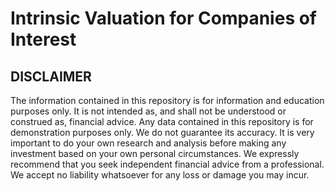 # Intrinsic Valuation for Companies of Interest

## DISCLAIMER

The information contained in this repository is for information and education purposes only. It is not intended as, and shall not be understood or construed as, financial advice. Any data contained in this repository is for demonstration purposes only. We do not guarantee its accuracy. It is very important to do your own research and analysis before making any investment based on your own personal circumstances. We expressly recommend that you seek independent financial advice from a professional. We accept no liability whatsoever for any loss or damage you may incur.